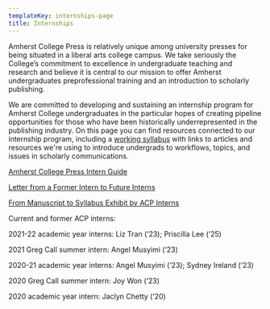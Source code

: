 ```yaml
---
templateKey: internships-page
title: Internships
---
```

Amherst College Press is relatively unique among university presses for being situated in a liberal arts college campus. We take seriously the College’s commitment to excellence in undergraduate teaching and research and believe it is central to our mission to offer Amherst undergraduates preprofessional training and an introduction to scholarly publishing. 

We are committed to developing and sustaining an internship program for Amherst College undergraduates in the particular hopes of creating pipeline opportunities for those who have been historically underrepresented in the publishing industry. On this page you can find resources connected to our internship program, including a [working syllabus](https://docs.google.com/document/d/1FQuncoinqADp7R0MyIiIS0LV2RmwoXX_EBJUD-VBa0g/edit?usp=sharing) with links to articles and resources we're using to introduce undergrads to workflows, topics, and issues in scholarly communications.

<a href="/assets/acp-intern-guide-2021.pdf">Amherst College Press Intern Guide</a>

<a href="/assets/future-intern-letter.pdf">Letter from a Former Intern to Future Interns</a>

<a href="/assets/acp-mezzanine-gallery-.pdf">From Manuscript to Syllabus Exhibit by ACP Interns</a>

Current and former ACP interns:

2021-22 academic year interns: Liz Tran (‘23); Priscilla Lee (‘25)

2021 Greg Call summer intern: Angel Musyimi (‘23)

2020-21 academic year interns: Angel Musyimi (‘23); Sydney Ireland (‘23)

2020 Greg Call summer intern: Joy Won (‘23)

2020 academic year intern: Jaclyn Chetty (‘20)